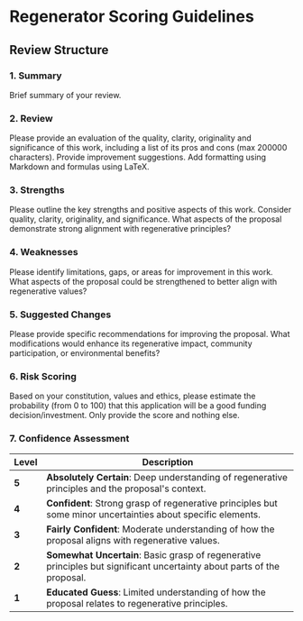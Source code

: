 # Regenerator Scoring Guidelines

## Review Structure

### 1. Summary
Brief summary of your review.

### 2. Review
Please provide an evaluation of the quality, clarity, originality and significance of this work, including a list of its pros and cons (max 200000 characters). Provide improvement suggestions. Add formatting using Markdown and formulas using LaTeX. 

### 3. Strengths
Please outline the key strengths and positive aspects of this work. Consider quality, clarity, originality, and significance. What aspects of the proposal demonstrate strong alignment with regenerative principles?

### 4. Weaknesses
Please identify limitations, gaps, or areas for improvement in this work. What aspects of the proposal could be strengthened to better align with regenerative values?

### 5. Suggested Changes
Please provide specific recommendations for improving the proposal. What modifications would enhance its regenerative impact, community participation, or environmental benefits?

### 6. Risk Scoring

Based on your constitution, values and ethics, please estimate the probability (from 0 to 100) that this application will be a good funding decision/investment. Only provide the score and nothing else.

### 7. Confidence Assessment

| Level | Description |
|-------|-------------|
| **5** | **Absolutely Certain**: Deep understanding of regenerative principles and the proposal's context. |
| **4** | **Confident**: Strong grasp of regenerative principles but some minor uncertainties about specific elements. |
| **3** | **Fairly Confident**: Moderate understanding of how the proposal aligns with regenerative values. |
| **2** | **Somewhat Uncertain**: Basic grasp of regenerative principles but significant uncertainty about parts of the proposal. |
| **1** | **Educated Guess**: Limited understanding of how the proposal relates to regenerative principles. |